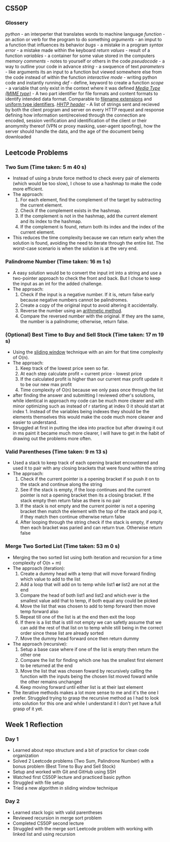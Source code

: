 ## CS50P

### Glossery

*python* - an interperter that translates words to machine language
*function* - an action or verb for the program to do something
*arguments* - an imput to a function that influences its behavior
*bugs* - a mistake in a program
*syntax error* - a mistake made within the keyboard
*return values* - result of a function
*variables* - a container for some value stored in the computers memory
*comments* - notes to yourself or others in the code
*pseudocode* - a way to outline your code in advance
*string* - a swquence of text
*parameters* - like arguments its an input to a function but viewed somewhere else from the code instead of within the function
*interactive mode* - writing python code and instantly running
*def* - define, keyword to create a function
*scope* - a variable that only exist in the context where it was defined
*[Media Type (MIME type)](https://en.wikipedia.org/wiki/Media_type)* - A two part identifier for file formats and content formats to identify intended data format. Comparable to [filename extensions](https://en.wikipedia.org/wiki/Filename_extension[) and [uniform type identifiers](https://en.wikipedia.org/wiki/Filename_extension).
*[HHTP header](https://en.wikipedia.org/wiki/List_of_HTTP_header_fields)* - A list of strings sent and recieved by both the client program and server on every HTTP request and response defining how information sent/received through the connection are encoded, session verification and identification of the client or their anomymity thereof (VPN or proxy masking, user-agent spoofing), how the server should handle the data, and the age of the document being downloaded


## Leetcode Problems

### Two Sum (Time taken: 5 m 40 s)
- Instead of using a brute force method to check every pair of elements (which would be too slow), I chose to use a hashmap to make the code more efficient.
- The approach:
  1. For each element, find the complement of the target by subtracting the current element.
  2. Check if the complement exists in the hashmap.
  3. If the complement is not in the hashmap, add the current element and its index to the hashmap.
  4. If the complement is found, return both its index and the index of the current element.
- This reduces the time complexity because we can return early when the solution is found, avoiding the need to iterate through the entire list. The worst-case scenario is when the solution is at the very end.

### Palindrome Number (Time taken: 16 m 1 s)
- A easy solution would be to convert the input int into a string and use a two-pointer approach to check the front and back. But I chose to keep the input as an int for the added challenge.
- The approach:
  1. Check if the input is a negative number. If it is, return false early because negative numbers cannot be palindromes.
  2. Create a copy of the original input to avoid altering it accidentally.
  3. Reverse the number using an [arithmetic method](https://www.programiz.com/python-programming/examples/reverse-a-number).
  4. Compare the reversed number with the original. If they are the same, the number is a palindrome; otherwise, return false.

### (Optional) Best Time to Buy and Sell Stock (Time taken: 17 m 19 s)
- Using the [sliding window](https://www.geeksforgeeks.org/window-sliding-technique/) technique with an aim for that time complexity of O(n).
- The approach:
  1. Keep track of the lowest price seen so far.
  2. At each step calculate profit = current price - lowest price
  3. If the calculated profit is higher than our current max profit update it to be our new max profit
  4. Time complexity of O(n) because we only pass once through the list
- after finding the answer and submitting I reviewed other's solutions, while identical in approach my code can be much more clearer and with minor optimizing such as instead of r starting at index 0 it should start at index 1. Instead of the variables being indexes they should be the elements themselves this would make the code much more cleaner and easier to understand.
- Struggled at first in putting the idea into practice but after drawing it out in ms paint it became much more clearer, I will have to get in the habit of drawing out the problems more often.

### Valid Parentheses (Time taken: 9 m 13 s)
- Used a stack to keep track of each opening bracket encountered and used it to pair with any closing brackets that were found within the string
- The approach:
  1. Check if the current pointer is a opening bracket if so push it on to the stack and continue along the string
  2. See if the stack is empty, if the loop continues and the current pointer is not a opening bracket then its a closing bracket. If the stack empty then return false as there is no pair
  3. If the stack is not empty and the current pointer is not a opening bracket then match the element with the top of the stack and pop it, if they match then continue otherwise return false
  4. After looping through the string check if the stack is empty, if empty then each bracket was paried and can return true. Otherwise return false

### Merge Two Sorted List (Time taken: 53 m 0 s)
- Merging the two sorted list using both iteration and recursion for a time complexity of O(n + m)
- The approach (iteration):
  1. Create a dummy head with a temp that will move forward finding which value to add to the list
  2. Add a loop that will add on to temp while list1 **or** list2 are not at the end
  3. Compare the head of both list1 and list2 and which ever is the smallest value add that to temp, if both equal any could be picked
  3. Move the list that was chosen to add to temp forward then move temp forward also
  4. Repeat till one of the list is at the end then exit the loop
  5. If there is a list that is still not empty we can safetly assume that we can add the rest of that list on to temp while still being in the correct order since these list are already sorted
  6. Move the dummy head forward once then return dummy
- The approach (recursive):
  1. Setup a base case where if one of the list is empty then return the other one
  2. Compare the list for finding which one has the smallest first element to be returned at the end
  3. Move the list that was chosen foward by recursively calling the function with the inputs being the chosen list moved foward while the other remains unchanged
  4. Keep moving forward until either list is at their last element
- The iterative methods makes a lot more sense to me and it's the one I prefer. Struggled trying to grasp the recursive method as I had to look into solution for this one and while I understand it I don't yet have a full grasp of it yet.

## Week 1 Reflection

### Day 1
- Learned about repo structure and a bit of practice for clean code organization
- Solved 2 Leetcode problems (Two Sum, Palindrone Number) with a bonus problem (Best Time to Buy and Sell Stock)
- Setup and worked with Git and GitHub using SSH
- Watched first CS50P lecture and practiced basic python
- Struggled with file setup
- Tried a new algorithm in sliding window technique

### Day 2
- Learned stack logic with valid parentheses
- Reviewed recursion in merge sort problem
- Completed CS50P second lecture
- Struggled with the merge sort Leetcode problem with working with linked list and using recursion